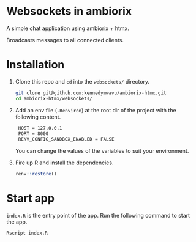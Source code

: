 # Websockets in ambiorix

A simple chat application using ambiorix + htmx.

Broadcasts messages to all connected clients.

# Installation

1. Clone this repo and `cd` into the `websockets/` directory.
   ```bash
   git clone git@github.com:kennedymwavu/ambiorix-htmx.git
   cd ambiorix-htmx/websockets/
   ```
1. Add an env file (`.Renviron`) at the root dir of the project with the following content.

   ```bash
    HOST = 127.0.0.1
    PORT = 8000
    RENV_CONFIG_SANDBOX_ENABLED = FALSE

   ```

   You can change the values of the variables to suit your environment.

1. Fire up R and install the dependencies.

   ```r
   renv::restore()
   ```

# Start app

`index.R` is the entry point of the app. Run the following command to start the app.

```bash
Rscript index.R
```
